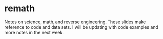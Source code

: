 remath
======

Notes on science, math, and reverse engineering. These slides make reference to code and data sets. 
I will be updating with code examples and more notes in the next week.
